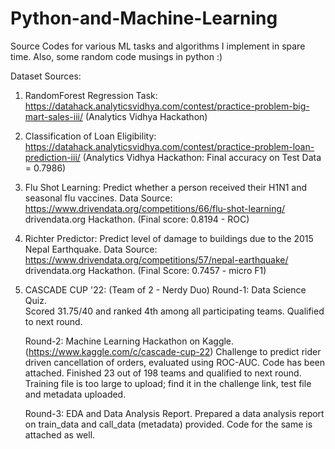# Python-and-Machine-Learning
Source Codes for various ML tasks and algorithms I implement in spare time. Also, some random code musings in python :)

Dataset Sources:
1. RandomForest Regression Task: https://datahack.analyticsvidhya.com/contest/practice-problem-big-mart-sales-iii/
(Analytics Vidhya Hackathon)

2. Classification of Loan Eligibility: https://datahack.analyticsvidhya.com/contest/practice-problem-loan-prediction-iii/
(Analytics Vidhya Hackathon: Final accuracy on Test Data = 0.7986)

3. Flu Shot Learning: Predict whether a person received their H1N1 and seasonal flu vaccines. 
   Data Source: https://www.drivendata.org/competitions/66/flu-shot-learning/
   drivendata.org Hackathon. (Final score: 0.8194 - ROC)
   
4. Richter Predictor: Predict level of damage to buildings due to the 2015 Nepal Earthquake. 
   Data Source: https://www.drivendata.org/competitions/57/nepal-earthquake/
   drivendata.org Hackathon. (Final Score: 0.7457 - micro F1)
    
5. CASCADE CUP '22: (Team of 2 - Nerdy Duo)
      Round-1: Data Science Quiz.   
      Scored 31.75/40 and ranked 4th among all participating teams. Qualified to next round.

      Round-2: Machine Learning Hackathon on Kaggle. (https://www.kaggle.com/c/cascade-cup-22)
      Challenge to predict rider driven cancellation of orders, evaluated using ROC-AUC. Code has been attached. Finished 23 out of 198 teams and qualified to next round. Training       file is too large to upload; find it in the challenge link, test file and metadata uploaded. 
      
      Round-3: EDA and Data Analysis Report.
      Prepared a data analysis report on train_data and call_data (metadata) provided. Code for the same is attached as well.
